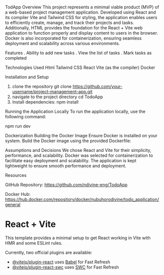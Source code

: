 TodApp 
Overview
This project represents a minimal viable product (MVP) of a web-based project management application. Developed using React and its compiler Vite and Tailwind CSS for styling, the application enables users to efficiently create, manage, and track their projects and tasks. Additionally, HTML provides the foundation for the React + Vite web application to function properly and display content to users in the browser. Docker is also incorporated for containerization, ensuring seamless deployment and scalability across various environments.

Features
. Ability to add new tasks
. View the list of tasks
. Mark tasks as completed

Technologies Used
Html
Tailwind CSS
React
Vite (as the compiler)
Docker

Installation and Setup
1. clone the repository
   git clone https://github.com/your-username/project-management-app.git
2. navigate to the project directory
   cd TodoApp
3. Install dependencies:
   npm install

Running the Application Locally
To run the application locally, use the following command:

npm run dev

Dockerization
Building the Docker Image
Ensure Docker is installed on your system.
Build the Docker image using the provided Dockerfile:


Assumptions and Decisions
We chose React and Vite for their simplicity, performance, and scalability.
Docker was selected for containerization to facilitate easy deployment and scalability.
The application is kept lightweight to ensure smooth performance and deployment.

Resources

GitHub Repository: https://github.com/ndivine-eng/TodoApp

Docker Hub: https://hub.docker.com/repository/docker/nubuhorodivine/todo_application/general


# React + Vite

This template provides a minimal setup to get React working in Vite with HMR and some ESLint rules.

Currently, two official plugins are available:

- [@vitejs/plugin-react](https://github.com/vitejs/vite-plugin-react/blob/main/packages/plugin-react/README.md) uses [Babel](https://babeljs.io/) for Fast Refresh
- [@vitejs/plugin-react-swc](https://github.com/vitejs/vite-plugin-react-swc) uses [SWC](https://swc.rs/) for Fast Refresh

